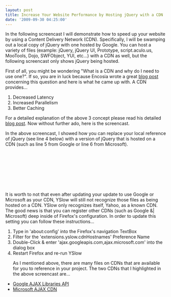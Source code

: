 ```yaml
---
layout: post
title: Increase Your Website Performance by Hosting jQuery with a CDN
date: '2009-09-30 04:25:00'
---
```


<p>In the following screencast I will demonstrate how to speed up your website by using a Content Delivery Network (CDN). Specifically, I will be swamping out a local copy of jQuery with one hosted by Google. You can host a variety of files (example: jQuery, jQuery UI, Prototype, script.aculo.us, MooTools, Dojo, SWFObject, YUI, etc...) with a CDN as well, but the following screencast only shows jQuery being hosted.</p>  <p>First of all, you might be wondering "What is a CDN and why do I need to use one?". If so, you are in luck because Encosia wrote a great <a href="http://encosia.com/2008/12/10/3-reasons-why-you-should-let-google-host-jquery-for-you/">blog post</a> concerning this question and here is what he came up with. A CDN provides... </p>  <ol><li>Decreased Latency </li>    <li>Increased Parallelism </li>    <li>Better Caching </li> </ol><p>For a detailed explanation of the above 3 concept please read his detailed <a href="http://encosia.com/2008/12/10/3-reasons-why-you-should-let-google-host-jquery-for-you/">blog post</a>. Now without further ado, here is the screencast.</p>  <p></p>  <p> In the above screencast, I showed how you can replace your local reference of jQuery (see line 4 below) with a version of jQuery that is hosted on a CDN (such as line 5 from Google or line 6 from Microsoft). </p>  <pre><head id="Head1" runat="server"><br>    <title>Test Page</title><br>    <link href="../../Content/Site.css" rel="stylesheet" type="text/css" /><br>    <script src="../../Scripts/jquery-1.3.2.min.js" type="text/javascript"></script><br>    <script src="http://ajax.googleapis.com/ajax/libs/jquery/1.3.2/jquery.min.js" type="text/javascript"></script><br>    <script src="http://ajax.microsoft.com/ajax/jquery/jquery-1.3.2.min.js" type="text/javascript"></script><br>    <script type="text/javascript"><br>        $(function() {<br>            console.log('jQuery has been loaded & document is ready!');<br>        });<br>    </script><br></head></pre> <p></p> <p>It is worth to not that even after updating your update to use Google or Microsoft as your CDN, YSlow will still not recognize those files as being hosted on a CDN. YSlow only recognizes itself, Yahoo, as a known CDN. The good news is that you can register other CDNs (such as Google &| Microsoft) deep inside of Firefox's configuration. In order to update this setting you can follow these instructions…</p> <p></p> <ol><li>Type in 'about:config' into the Firefox's navigation TextBox </li>   <li>Filter for the 'extensions.yslow.cdnHostnames' Preference Name </li>   <li>Double-Click & enter 'ajax.googleapis.com,ajax.microsoft.com' into the dialog box </li>   <li>Restart Firefox and re-run YSlow </li></ol><ol>As I mentioned above, there are many files on CDNs that are available for you to reference in your project. The two CDNs that I highlighted in the above screencast are… </ol><ul><li><a href="http://code.google.com/apis/ajaxlibs/" target="_blank">Google AJAX Libraries API</a> </li>   <li><a href="http://weblogs.asp.net/scottgu/archive/2009/09/15/announcing-the-microsoft-ajax-cdn.aspx">Microsoft AJAX CDN</a> </li></ul>